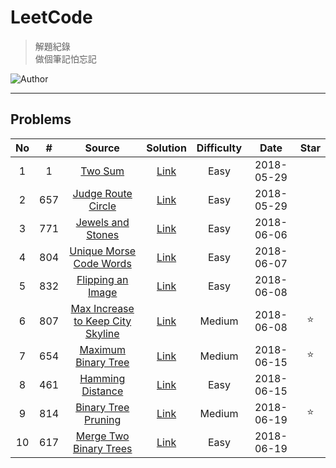 # LeetCode
> 解題紀錄    
> 做個筆記怕忘記  

![Author](https://img.shields.io/badge/Author-Junxiang-yellow.svg)
___
## Problems
| No    | #     | Source                                    | Solution        | Difficulty | Date       | Star  |
| :---: | :---: | :---------------------------------------: | :-------------: | :--------: | :--------: | :---: |
| 1     | 1     | [Two Sum][#1]                             | [Link](%231)    | Easy       | 2018-05-29 |
| 2     | 657   | [Judge Route Circle][#657]                | [Link](/%23657) | Easy       | 2018-05-29 |
| 3     | 771   | [Jewels and Stones][#771]                 | [Link](/%23771) | Easy       | 2018-06-06 |
| 4     | 804   | [Unique Morse Code Words][#804]           | [Link](/%23804) | Easy       | 2018-06-07 |
| 5     | 832   | [Flipping an Image][#832]                 | [Link](/%23832) | Easy       | 2018-06-08 |
| 6     | 807   | [Max Increase to Keep City Skyline][#807] | [Link](/%23807) | Medium     | 2018-06-08 | ⭐     |
| 7     | 654   | [Maximum Binary Tree][#654]               | [Link](/%23654) | Medium     | 2018-06-15 | ⭐     |
| 8     | 461   | [Hamming Distance][#461]                  | [Link](/%23461) | Easy       | 2018-06-15 |
| 9     | 814   | [Binary Tree Pruning][#814]               | [Link](/%23814) | Medium     | 2018-06-19 | ⭐     |
| 10    | 617   | [Merge Two Binary Trees][#617]            | [Link](/%23617) | Easy       | 2018-06-19 |       |


<!-- 參考 超連結 Source -->
[#1]: https://leetcode.com/problems/two-sum/description/
[#657]:https://leetcode.com/problems/judge-route-circle/description/ 
[#771]:https://leetcode.com/problems/jewels-and-stones/description/    
[#804]:https://leetcode.com/problems/unique-morse-code-words/description/
[#832]:https://leetcode.com/problems/flipping-an-image/description/
[#807]:https://leetcode.com/problems/max-increase-to-keep-city-skyline/description/
[#654]:https://leetcode.com/problems/maximum-binary-tree/description/
[#461]:https://leetcode.com/problems/hamming-distance/description/
[#814]:https://leetcode.com/problems/binary-tree-pruning/description/
[#617]:https://leetcode.com/problems/merge-two-binary-trees/description/